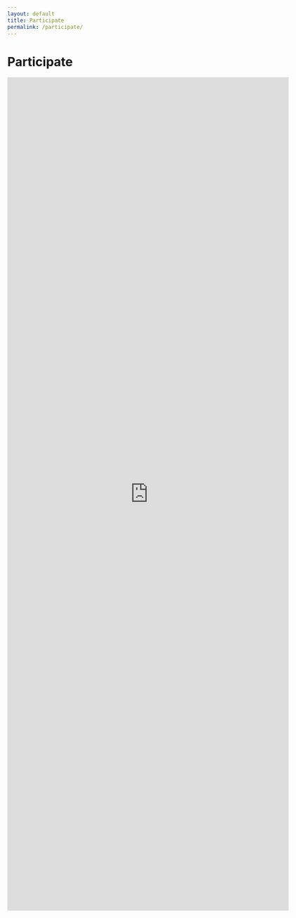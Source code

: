 ```yaml
---
layout: default
title: Participate
permalink: /participate/
---
```


# Participate

<div class="participation-form">
    <iframe src="https://docs.google.com/forms/d/e/1FAIpQLSdPrULYvF6KP69MxVBvCR2rKIc5HzQ651qqGbCPo0dD7BYAFw/viewform?embedded=true" width="640" height="1894" frameborder="0" marginheight="0" marginwidth="0">Loading…</iframe>
</div>
